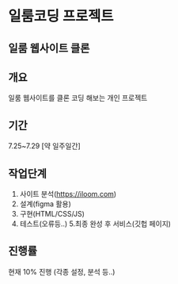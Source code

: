 # 일룸코딩 프로젝트
## 일룸 웹사이트 클론

## 개요

일룸 웹사이트를 클론 코딩 해보는 개인 프로젝트

## 기간

7.25~7.29 [약 일주일간]

## 작업단계

1. 사이트 분석(https://iloom.com)
2. 설계(figma 활용)
3. 구현(HTML/CSS/JS)
4. 테스트(오류등..)
5.최종 완성 후 서비스(깃헙 페이지)

## 진행률

현재 10% 진행 (각종 설정, 분석 등..)
